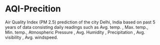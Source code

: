 # AQI-Precition
Air Quality Index (PM 2.5) prediction of the city Delhi, India based on past 5 years of data consisting daily readings such as Avg. temp. , Max. temp., Min. temp., Atmospheric Pressure , Avg. Humidity , Precipitation , Avg. visibility , Avg. windspeed.
